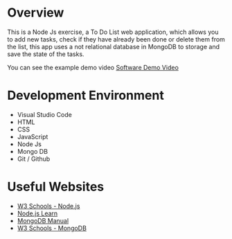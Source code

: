 # Overview
This is a Node Js exercise, a To Do List web application, which allows you to add new tasks, check if they have already been done or delete them from the list, this app uses a not relational database in MongoDB to storage and save the state of the tasks.

You can see the example demo video
[Software Demo Video](https://youtu.be/u-_i9GbOemA)

# Development Environment

* Visual Studio Code
* HTML
* CSS
* JavaScript
* Node Js
* Mongo DB
* Git / Github

# Useful Websites

* [W3 Schools - Node.js](https://www.w3schools.com/nodejs/)
* [Node.js Learn](https://nodejs.dev/en/learn/)
* [MongoDB Manual](https://www.mongodb.com/docs/manual/tutorial/getting-started/)
* [W3 Schools - MongoDB](https://www.w3schools.com/mongodb/)
